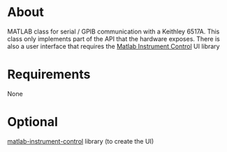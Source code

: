 # About

MATLAB class for serial / GPIB communication with a Keithley 6517A.  This class only implements part of the API that the hardware exposes. There is also a user interface that requires the [Matlab Instrument Control](https://github.com/cnanders/mic) UI library

# Requirements

None

# Optional

[matlab-instrument-control](https://github.com/cnanders/mic) library (to create the UI)
